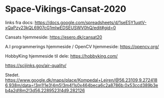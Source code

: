 # Space-Vikings-Cansat-2020


  links fra docs:
https://docs.google.com/spreadsheets/d/1seE5Y1uqtV-xQaPzy23kQL6907cG1mlwEDSEUSWV0hQ/edit#gid=0

Cansats hjemmeside:
https://esero.dk/cansat20

A.I programmerings hjemmeside / OpenCV hjemmeside:
https://opencv.org/

HobbyKing hjemmeside til dele: 
https://hobbyking.com/

https://scijinks.gov/air-quality/

Stedet.
https://www.google.dk/maps/place/Kompedal+Lejren/@56.23109,9.2724186,938m/data=!3m1!1e3!4m5!3m4!1s0x464beca6c2a8786b:0x53ccd389b3eb4a2d!8m2!3d56.2289523!4d9.282126
